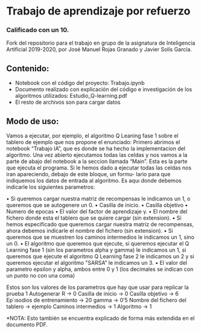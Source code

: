 # Trabajo de aprendizaje por refuerzo
### Calificado con un 10.

Fork del repositorio para el trabajo en grupo de la asignatura de Inteligencia Artificial 2019-2020, por José Manuel Rojas Granado y Javier Solís García.

## Contenido:

- Notebook con el código del proyecto: Trabajo.ipynb
- Documento realizado con explicación del código e investigación de los algoritmos utilizados: Estudio_Q-learning.pdf
- El resto de archivos son para cargar datos

## Modo de uso:


Vamos a ejecutar, por ejemplo, el algoritmo Q Leaning fase
1 sobre el tablero de ejemplo que nos propone el enunciado:
Primero abrimos el notebook “Trabajo IA”, que es donde
se ha hecho la implementacion del algoritmo. Una vez abierto 
ejecutamos todas las celdas y nos vamos a la parte de abajo
del notebook a la seccion llamada  “Main”. Esta es la parte
que ejecuta el programa. Si le hemos dado a ejecutar todas las
celdas nos iran apareciendo, debajo de este bloque, un formu- 
lario para que indiquemos los datos de entrada al algoritmo.
Es aquı donde debemos indicarle los siguientes parametros: 

• Si queremos cargar nuestra matriz de recompensas le
indicamos un 1, o queremos que se autogenere un 0.
• Casilla de inicio.
• Casilla objetivo
• Numero de  epocas 
• El valor del factor de aprendizaje γ.
• El nombre del fichero donde esta el tablero que se quiere 
cargar (sin extension). 
• Si hemos especificado que queremos cargar nuestra matriz de recompensas, ahora debemos indicarle el nombre
del fichero (sin extension). 
• Si queremos que se muestren los caminos intermedios le
indicamos un 1, sino un 0.
• El algoritmo que queremos que ejecute, si queremos
ejecutar el Q Learning fase 1 (sin los parametros alpha y gamma)
le indicamos un 1, si queremos que ejecute el algoritmo
Q Learning fase 2 le indicamos un 2 y si queremos
ejecutar el algoritmo ”SARSA” le indicamos un 3.
• El valor del parametro epsilon y alpha, ambos entre 0 y 1 (los
decimales se indican con un punto no con una coma)

Estos son los valores de los parametros que hay que usar para replicar la prueba 1
Autogenerar R -> 0
Casilla de inicio -> 0
Casilla objetivo -> 6
Ep`ısodios de entrenamiento -> 20
gamma -> 0’5
Nombre del fichero del tablero -> ejemplo
Caminos intermedios -> 1
Algoritmo -> 1

*NOTA: Esto también se encuentra explicado de forma más extendida en el documento PDF.


